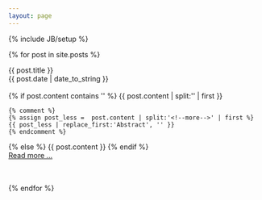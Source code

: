 ```yaml
---
layout: page
---
```

{% include JB/setup %}


{% for post in site.posts %}
  <div class="summary-title"> {{ post.title }} </div>
  <div class="summary-time"> {{ post.date | date_to_string }} </div>
  <br />
  <div>
  {% if post.content contains '<!--more-->' %}
    {{ post.content | split:'<!--more-->' | first }}

    {% comment %}
    {% assign post_less =  post.content | split:'<!--more-->' | first %}
    {{ post_less | replace_first:'Abstract', '' }}
    {% endcomment %}

  {% else %}
    {{ post.content }}
  {% endif %}
  <br />
  <a href="{{ BASE_PATH }}{{ post.url }}">Read more ...</a>
  </div>
  <br />
  <br />
{% endfor %}


